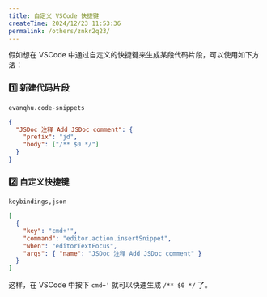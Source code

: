 ```yaml
---
title: 自定义 VSCode 快捷键
createTime: 2024/12/23 11:53:36
permalink: /others/znkr2q23/
---
```


假如想在 VSCode 中通过自定义的快捷键来生成某段代码片段，可以使用如下方法：

### 1️⃣ 新建代码片段

`evanqhu.code-snippets`

```json
{
  "JSDoc 注释 Add JSDoc comment": {
    "prefix": "jd",
    "body": ["/** $0 */"]
  }
}
```

### 2️⃣ 自定义快捷键

`keybindings,json`

```json
[
  {
    "key": "cmd+'",
    "command": "editor.action.insertSnippet",
    "when": "editorTextFocus",
    "args": { "name": "JSDoc 注释 Add JSDoc comment" }
  }
]
```

这样，在 VSCode 中按下 `cmd+'` 就可以快速生成 `/** $0 */` 了。
